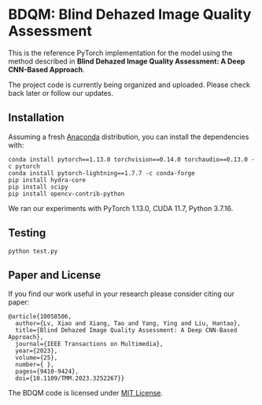 # BDQM: Blind Dehazed Image Quality Assessment

This is the reference PyTorch implementation for the model using the method described in 
**Blind Dehazed Image Quality Assessment: A Deep CNN-Based Approach**.


The project code is currently being organized and uploaded. Please check back later or follow our updates.




## Installation

Assuming a fresh [Anaconda](https://www.anaconda.com/download/) distribution, you can install the dependencies with:
```shell
conda install pytorch==1.13.0 torchvision==0.14.0 torchaudio==0.13.0 -c pytorch
conda install pytorch-lightning==1.7.7 -c conda-forge
pip install hydra-core
pip install scipy
pip install opencv-contrib-python
```
We ran our experiments with PyTorch 1.13.0, CUDA 11.7, Python 3.7.16.

## Testing

```
python test.py
```

## Paper and License

If you find our work useful in your research please consider citing our paper:

```
@article{10058506,
  author={Lv, Xiao and Xiang, Tao and Yang, Ying and Liu, Hantao},
  title={Blind Dehazed Image Quality Assessment: A Deep CNN-Based Approach}, 
  journal={IEEE Transactions on Multimedia}, 
  year={2023},
  volume={25},
  number={ },
  pages={9410-9424},
  doi={10.1109/TMM.2023.3252267}}
```

The BDQM code is licensed under [MIT License](LICENSE).

